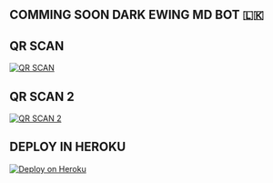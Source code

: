 ## COMMING SOON DARK EWING MD BOT 🇱🇰

## QR SCAN

[![QR SCAN](https://repl.it/badge/github/quiec/whatsAlfa)](https://replit.com/@VajiraRathnayak/DARK-EWING-MD?v=1)

## QR SCAN 2
 
[![QR SCAN 2](https://repl.it/badge/github/quiec/whatsAlfa)](https://replit.com/@savigaming2009/DARK-EWING-BOT-QR)

## DEPLOY IN HEROKU

 [![Deploy on Heroku](https://www.herokucdn.com/deploy/button.svg)](https://dashboard.heroku.com/new?template=https://github.com/vajirabot1/KING-VAJIRA-MD)
 
